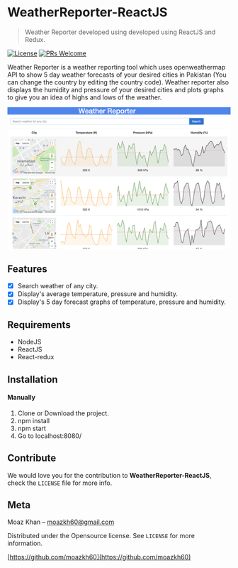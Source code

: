 # WeatherReporter-ReactJS
> Weather Reporter developed using developed using ReactJS and Redux.

[![License][license-image]][license-url]
[![PRs Welcome](https://img.shields.io/badge/PRs-welcome-brightgreen.svg?style=flat-square)](http://makeapullrequest.com)

Weather Reporter is a weather reporting tool which uses openweathermap API to show 5 day weather forecasts of your desired cities in Pakistan (You can change the country by editing the country code). Weather reporter also displays the humidity and pressure of your desired cities and plots graphs to give you an idea of highs and lows of the weather.

![](./screenshots/screenshot1.png)

## Features

- [x] Search weather of any city.
- [x] Display's average temperature, pressure and humidity.
- [x] Display's 5 day forecast graphs of temperature, pressure and humidity.

## Requirements

- NodeJS
- ReactJS
- React-redux

## Installation

#### Manually
1. Clone or Download the project.
2. npm install
3. npm start
4. Go to localhost:8080/

## Contribute

We would love you for the contribution to **WeatherReporter-ReactJS**, check the ``LICENSE`` file for more info.

## Meta

Moaz Khan – moazkh60@gmail.com

Distributed under the Opensource license. See ``LICENSE`` for more information.

[https://github.com/moazkh60](https://github.com/moazkh60)

[license-image]: https://img.shields.io/badge/License-GPL%20v3-blue.svg
[license-url]: LICENSE